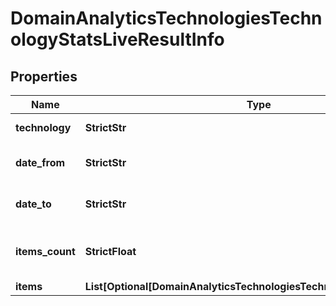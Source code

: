 # DomainAnalyticsTechnologiesTechnologyStatsLiveResultInfo


## Properties

| Name | Type | Description | Notes |
|------------ | ------------- | ------------- | -------------|
**technology** | **StrictStr** | target technology |[optional]|
**date_from** | **StrictStr** | starting date of the time range |[optional]|
**date_to** | **StrictStr** | ending date of the time range |[optional]|
**items_count** | **StrictFloat** | number of items in the results array |[optional]|
**items** | **List[Optional[DomainAnalyticsTechnologiesTechnologyStatsLiveItem]]** | items array |[optional]|